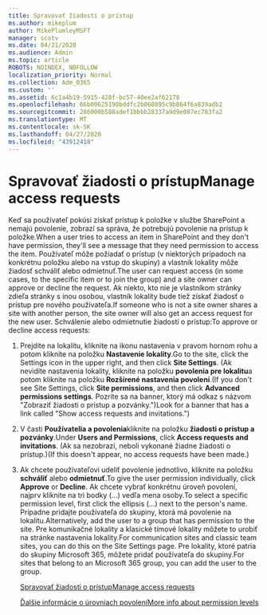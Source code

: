 ```yaml
---
title: Spravovať žiadosti o prístup
ms.author: mikeplum
author: MikePlumleyMSFT
manager: scotv
ms.date: 04/21/2020
ms.audience: Admin
ms.topic: article
ROBOTS: NOINDEX, NOFOLLOW
localization_priority: Normal
ms.collection: Adm_O365
ms.custom: ''
ms.assetid: 6c1a4b19-5915-428f-bc57-40ee2af62178
ms.openlocfilehash: 66b00625190bddfc2b060895c9b864f6a839adb2
ms.sourcegitcommit: 286000b588adef1bbbb28337a9d9e087ec783fa2
ms.translationtype: MT
ms.contentlocale: sk-SK
ms.lasthandoff: 04/27/2020
ms.locfileid: "43912418"
---
```

# <a name="manage-access-requests"></a><span data-ttu-id="4448b-102">Spravovať žiadosti o prístup</span><span class="sxs-lookup"><span data-stu-id="4448b-102">Manage access requests</span></span>

<span data-ttu-id="4448b-103">Keď sa používateľ pokúsi získať prístup k položke v službe SharePoint a nemajú povolenie, zobrazí sa správa, že potrebujú povolenie na prístup k položke.</span><span class="sxs-lookup"><span data-stu-id="4448b-103">When a user tries to access an item in SharePoint and they don't have permission, they'll see a message that they need permission to access the item.</span></span> <span data-ttu-id="4448b-104">Používateľ môže požiadať o prístup (v niektorých prípadoch na konkrétnu položku alebo na vstup do skupiny) a vlastník lokality môže žiadosť schváliť alebo odmietnuť.</span><span class="sxs-lookup"><span data-stu-id="4448b-104">The user can request access (in some cases, to the specific item or to join the group) and a site owner can approve or decline the request.</span></span> <span data-ttu-id="4448b-105">Ak niekto, kto nie je vlastníkom stránky zdieľa stránky s inou osobou, vlastník lokality bude tiež získať žiadosť o prístup pre nového používateľa.</span><span class="sxs-lookup"><span data-stu-id="4448b-105">If someone who is not a site owner shares a site with another person, the site owner will also get an access request for the new user.</span></span> <span data-ttu-id="4448b-106">Schválenie alebo odmietnutie žiadostí o prístup:</span><span class="sxs-lookup"><span data-stu-id="4448b-106">To approve or decline access requests:</span></span>
  
1. <span data-ttu-id="4448b-107">Prejdite na lokalitu, kliknite na ikonu nastavenia v pravom hornom rohu a potom kliknite na položku **Nastavenie lokality**.</span><span class="sxs-lookup"><span data-stu-id="4448b-107">Go to the site, click the Settings icon in the upper right, and then click **Site Settings**.</span></span> <span data-ttu-id="4448b-108">(Ak nevidíte nastavenia lokality, kliknite na položku **povolenia pre lokalitu**a potom kliknite na položku **Rozšírené nastavenia povolení**.</span><span class="sxs-lookup"><span data-stu-id="4448b-108">(If you don't see Site Settings, click **Site permissions**, and then click **Advanced permissions settings**.</span></span> <span data-ttu-id="4448b-109">Pozrite sa na banner, ktorý má odkaz s názvom "Zobraziť žiadosti o prístup a pozvánky.")</span><span class="sxs-lookup"><span data-stu-id="4448b-109">Look for a banner that has a link called "Show access requests and invitations.")</span></span>
    
2. <span data-ttu-id="4448b-110">V časti **Používatelia a povolenia**kliknite na položku **žiadosti o prístup a pozvánky**.</span><span class="sxs-lookup"><span data-stu-id="4448b-110">Under **Users and Permissions**, click **Access requests and invitations**.</span></span> <span data-ttu-id="4448b-111">(Ak sa nezobrazí, neboli vykonané žiadne žiadosti o prístup.)</span><span class="sxs-lookup"><span data-stu-id="4448b-111">(If this doesn't appear, no access requests have been made.)</span></span>
    
3. <span data-ttu-id="4448b-112">Ak chcete používateľovi udeliť povolenie jednotlivo, kliknite na položku **schváliť** alebo **odmietnuť**.</span><span class="sxs-lookup"><span data-stu-id="4448b-112">To give the user permission individually, click **Approve** or **Decline**.</span></span> <span data-ttu-id="4448b-113">Ak chcete vybrať konkrétnu úroveň povolení, najprv kliknite na tri bodky (...) vedľa mena osoby.</span><span class="sxs-lookup"><span data-stu-id="4448b-113">To select a specific permission level, first click the ellipsis (...) next to the person's name.</span></span> <span data-ttu-id="4448b-114">Prípadne pridajte používateľa do skupiny, ktorá má povolenie na lokalitu.</span><span class="sxs-lookup"><span data-stu-id="4448b-114">Alternatively, add the user to a group that has permission to the site.</span></span> <span data-ttu-id="4448b-115">Pre komunikačné lokality a klasické tímové lokality môžete to urobiť na stránke nastavenia lokality.</span><span class="sxs-lookup"><span data-stu-id="4448b-115">For communication sites and classic team sites, you can do this on the Site Settings page.</span></span> <span data-ttu-id="4448b-116">Pre lokality, ktoré patria do skupiny Microsoft 365, môžete pridať používateľa do skupiny.</span><span class="sxs-lookup"><span data-stu-id="4448b-116">For sites that belong to an Microsoft 365 group, you can add the user to the group.</span></span>
    
    [<span data-ttu-id="4448b-117">Spravovať žiadosti o prístup</span><span class="sxs-lookup"><span data-stu-id="4448b-117">Manage access requests </span></span>](https://go.microsoft.com/fwlink/?linkid=2008747)
    
    [<span data-ttu-id="4448b-118">Ďalšie informácie o úrovniach povolení</span><span class="sxs-lookup"><span data-stu-id="4448b-118">More info about permission levels</span></span>](https://go.microsoft.com/fwlink/?linkid=867071)
    

